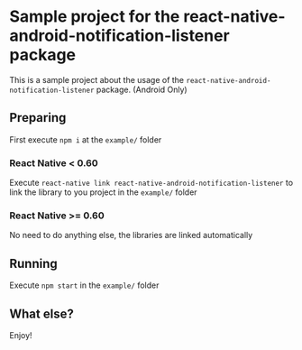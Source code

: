 # Sample project for the react-native-android-notification-listener package

This is a sample project about the usage of the `react-native-android-notification-listener` package. (Android Only)

## Preparing

First execute `npm i` at the `example/` folder

### React Native < 0.60

Execute `react-native link react-native-android-notification-listener` to link the library to you project in the `example/` folder

### React Native >= 0.60

No need to do anything else, the libraries are linked automatically

## Running

Execute `npm start` in the `example/` folder

## What else?

Enjoy!
